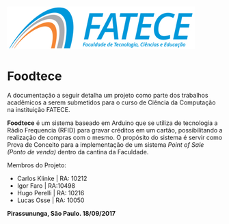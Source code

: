 # ![](/assets/fatece.jpg)

# Foodtece

A documentação a seguir detalha um projeto como parte dos trabalhos acadêmicos a serem submetidos para o curso de Ciência da Computação na instituição FATECE.

**Foodtece** é um sistema baseado em Arduino que se utiliza de tecnologia a Rádio Frequencia \(RFID\) para gravar créditos em um cartão, possibilitando a realização de compras com o mesmo. O propósito do sistema é servir como Prova de Conceito para a implementação de um sistema _Point of Sale \(Ponto de venda\)_ dentro da cantina da Faculdade.

Membros do Projeto:

* Carlos Klinke \| RA: 10212
* Igor Faro \| RA:10498
* Hugo Perelli \| RA: 10216
* Lucas Osse \| RA: 10050

**Pirassununga, São Paulo. 18/09/2017**

